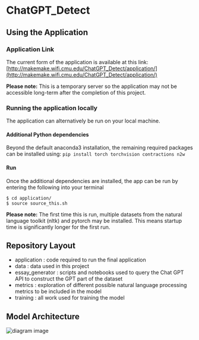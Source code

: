 # ChatGPT_Detect

## Using the Application
### Application Link
The current form of the application is available at this link:[http://makemake.wifi.cmu.edu/ChatGPT_Detect/application/](http://makemake.wifi.cmu.edu/ChatGPT_Detect/application/)

**Please note:** This is a temporary server so the application may not be accessible long-term after the completion of this project.

### Running the application locally
The application can alternatively be run on your local machine.
#### Additional Python dependencies
Beyond the default anaconda3 installation, the remaining required packages can be installed using:
```pip install torch torchvision contractions n2w```
#### Run
Once the additional dependencies are installed, the app can be run by entering the following into your terminal
```
$ cd application/
$ source source_this.sh
```
**Please note:** The first time this is run, multiple datasets from the natural language toolkit (nltk) and pytorch may be installed. This means startup time is significantly longer for the first run.

## Repository Layout
- application : code required to run the final application
- data : data used in this project
- essay_generator : scripts and notebooks used to query the Chat GPT API to construct the GPT part of the dataset
- metrics : exploration of different possible natural language processing metrics to be included in the model
- training : all work used for training the model




## Model Architecture
![diagram image](./diagram.png)



